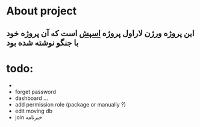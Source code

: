 # About project
## این پروژه ورژن لاراول پروژه  [اسپش](https://github.com/yacn114/spsh) است که آن پروژه خود با جنگو نوشته شده بود
# todo:
<ul>
<li></li>
<li>forget password</li>
<li>dashboard ...</li>
<li>add permission role (package or manually ?)</li>
<li>edit moving db</li>
<li>join خبرنامه</li>
</ul>
